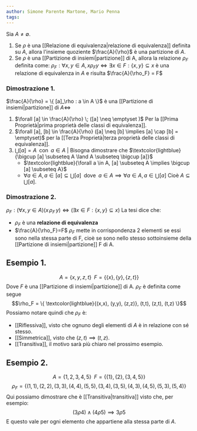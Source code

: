 ```yaml
---
author: Simone Parente Martone, Mario Penna
tags:
---
```

Sia $A \neq \emptyset$.
1. Se $\rho$ è una [[Relazione di equivalenza|relazione di equivalenza]] definita su $A$, allora l'insieme quoziente $\frac{A}{\rho}$ è una partizione di $A$.
2. Se $\rho$ è una [[Partizione di insiemi|partizione]] di A, allora la relazione $\rho_F$ definita come:
	$\rho_F : \forall x,y \in A, x \rho_F y \iff \exists x \in F : \{x,y\} \subseteq x$ è una relazione di equivalenza in $A$ e risulta $\frac{A}{\rho_F} = F$
### Dimostrazione 1.
$\frac{A}{\rho} = \{ [a]_\rho : a \in A \}$ è una [[Partizione di insiemi|partizione]] di $A \iff$
1. $\forall [a] \in \frac{A}{\rho} \; ([a] \neq \emptyset )$ Per la [[Prima Proprietà|prima proprietà delle classi di equivalenza]].
2. $\forall [a], [b] \in  \frac{A}{\rho} ([a] \neq [b] \implies [a] \cap [b] = \emptyset)$ per la [[Terza Proprietà|terza proprietà delle classi di equivalenza]].
3. $\bigcup [a] = A \; \; \text{con} \; \; a \in A$ | Bisogna dimostrare che $\textcolor{lightblue}{\bigcup [a] \subseteq A \land A \subseteq \bigcup [a]}$
	- $\textcolor{lightblue}{\forall a \in A, [a] \subseteq A \implies \bigcup [a] \subseteq A}$
	- $\forall a \in A, a \in [a] \subseteq \bigcup [a] \; \; \text{dove} \; \; a \in A \implies \forall a \in A, a \in \bigcup [a]$
	Cioè $A \subseteq \bigcup [a]$.
### Dimostrazione 2.
$\rho_F : (\forall x,y \in A)(x \, \rho_F \, y) \iff (\exists x \in F:\{x,y\} \subseteq x)$
La tesi dice che:
- $\rho_F$ è una **relazione di equivalenza**
- $\frac{A}{\rho_F}=F$
$\rho_F$ mette in corrispondenza $2$ elementi se essi sono nella stessa parte di F, cioè se sono nello stesso sottoinsieme della [[Partizione di insiemi|partizione]] F di A.
## Esempio 1.
$$A=\{x,y,z,t\} \; \; F=\{\{x\},\{y\}, \{z,t\}\}$$
Dove $F$ è una [[Partizione di insiemi|partizione]] di A.
$\rho_F$ è definita come segue
$$\rho_F = \{ \textcolor{lightblue}{(x,x), (y,y), (z,z)}, (t,t), (z,t), (t,z) \}$$
Possiamo notare quindi che $\rho_F$ è:
- [[Riflessiva]], visto che ognuno degli elementi di $A$ è in relazione con sé stesso.
- [[Simmetrica]], visto che $(z,t) \implies (t,z)$.
- [[Transitiva]], il motivo sarà più chiaro nel prossimo esempio.
## Esempio 2.
$$A= \{1,2,3,4,5\} \; \; F=\{ \{ 1 \}, \{2\}, \{3,4,5\} \}$$
$$\rho_F=\{(1,1),(2,2),(3,3),(4,4),(5,5),(3,4),(3,5),(4,3),(4,5),(5,3),(5,4)\}$$
Qui possiamo dimostrare che è [[Transitiva|transitiva]] visto che, per esempio:
$$(3 \rho 4) \land (4 \rho 5) \implies 3 \rho 5$$
E questo vale per ogni elemento che appartiene alla stessa parte di $A$.